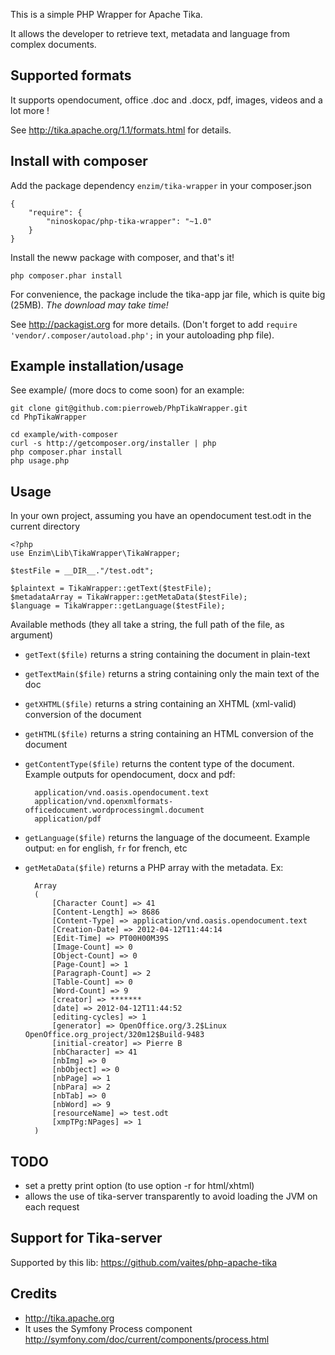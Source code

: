 This is a simple PHP Wrapper for Apache Tika.

It allows the developer to retrieve text, metadata and language from complex
documents.


Supported formats
-----------------

It supports opendocument, office .doc and .docx, pdf, images, videos and
a lot more !

See http://tika.apache.org/1.1/formats.html for details.


Install with composer
------------------------
Add the package dependency `enzim/tika-wrapper` in your composer.json 

    {
        "require": {
            "ninoskopac/php-tika-wrapper": "~1.0" 
        }   
    }

Install the neww package with composer, and that's it!

    php composer.phar install

For convenience, the package include the tika-app jar file, which is
quite big (25MB). _The download may take time!_


See http://packagist.org for more details. (Don't forget to add 
`require 'vendor/.composer/autoload.php';` in your autoloading php file).

Example installation/usage
------------------------

See example/ (more docs to come soon) for an example:

    git clone git@github.com:pierroweb/PhpTikaWrapper.git
    cd PhpTikaWrapper
    
    cd example/with-composer
    curl -s http://getcomposer.org/installer | php
    php composer.phar install
    php usage.php


Usage
------------------------

In your own project, assuming you have an opendocument test.odt in the
current directory

    <?php
    use Enzim\Lib\TikaWrapper\TikaWrapper;

    $testFile = __DIR__."/test.odt";

    $plaintext = TikaWrapper::getText($testFile);
    $metadataArray = TikaWrapper::getMetaData($testFile);
    $language = TikaWrapper::getLanguage($testFile);


Available methods (they all take a string, the full path of the file, as argument)

- `getText($file)` returns a string containing the document
  in plain-text
- `getTextMain($file)` returns a string containing only the
  main text of the doc
- `getXHTML($file)` returns a string containing an XHTML
  (xml-valid) conversion of the document
- `getHTML($file)` returns a string containing an HTML
  conversion of the document
- `getContentType($file)` returns the content type of the
  document. Example outputs for opendocument, docx and pdf:
  
        application/vnd.oasis.opendocument.text
        application/vnd.openxmlformats-officedocument.wordprocessingml.document
        application/pdf
   
- `getLanguage($file)` returns the language of the
  documeent. Example output: `en` for english, `fr` for french, etc
- `getMetaData($file)` returns a PHP array with the
  metadata. Ex:
   
        Array  
        (
            [Character Count] => 41
            [Content-Length] => 8686
            [Content-Type] => application/vnd.oasis.opendocument.text
            [Creation-Date] => 2012-04-12T11:44:14
            [Edit-Time] => PT00H00M39S
            [Image-Count] => 0
            [Object-Count] => 0
            [Page-Count] => 1
            [Paragraph-Count] => 2
            [Table-Count] => 0
            [Word-Count] => 9
            [creator] => *******
            [date] => 2012-04-12T11:44:52
            [editing-cycles] => 1
            [generator] => OpenOffice.org/3.2$Linux OpenOffice.org_project/320m12$Build-9483
            [initial-creator] => Pierre B
            [nbCharacter] => 41
            [nbImg] => 0
            [nbObject] => 0
            [nbPage] => 1
            [nbPara] => 2
            [nbTab] => 0
            [nbWord] => 9
            [resourceName] => test.odt
            [xmpTPg:NPages] => 1
        )
  



TODO
------------------------
- set a pretty print option (to use option -r for html/xhtml)
- allows the use of tika-server transparently to avoid loading the JVM on
  each request
  
Support for Tika-server
------------------------
Supported by this lib: https://github.com/vaites/php-apache-tika


Credits
-------

- http://tika.apache.org
- It uses the Symfony Process component 
  http://symfony.com/doc/current/components/process.html
